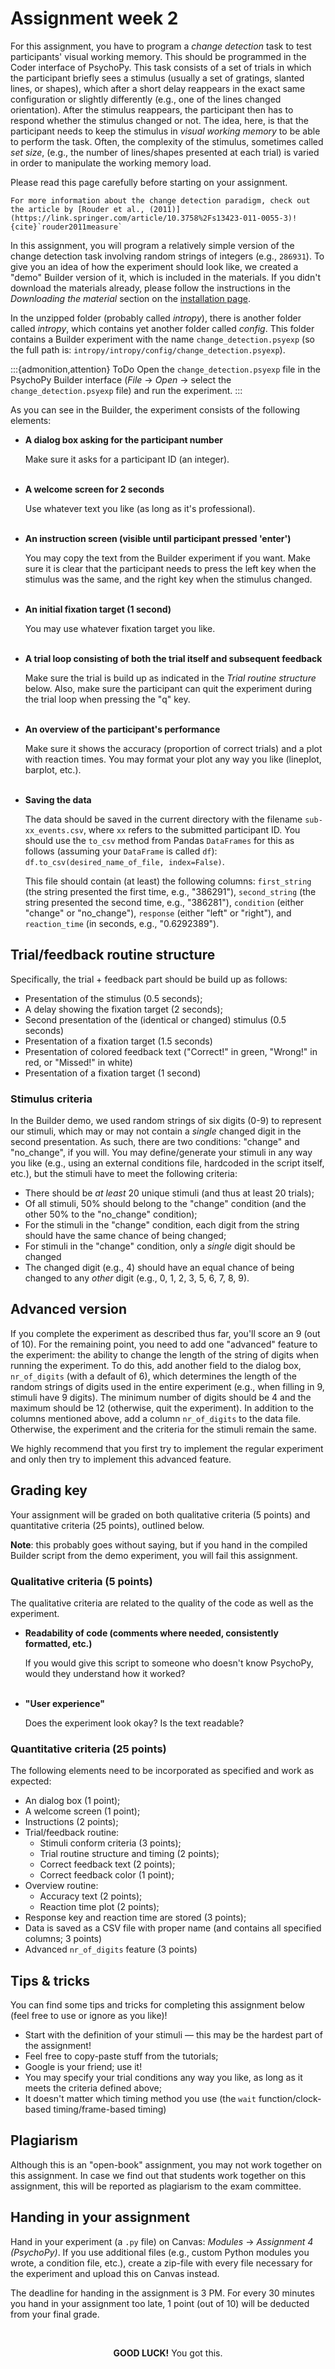 # Assignment week 2
For this assignment, you have to program a *change detection* task to test participants' visual working memory. This should be programmed in the Coder interface of PsychoPy. This task consists of a set of trials in which the participant briefly sees a stimulus (usually a set of gratings, slanted lines, or shapes), which after a short delay reappears in the exact same configuration or slightly differently (e.g., one of the lines changed orientation). After the stimulus reappears, the participant then has to respond whether the stimulus changed or not. The idea, here, is that the participant needs to keep the stimulus in *visual working memory* to be able to perform the task. Often, the complexity of the stimulus, sometimes called *set size*, (e.g., the number of lines/shapes presented at each trial) is varied in order to manipulate the working memory load. 

Please read this page carefully before starting on your assignment.

```{margin}
For more information about the change detection paradigm, check out the article by [Rouder et al., (2011)](https://link.springer.com/article/10.3758%2Fs13423-011-0055-3)! {cite}`rouder2011measure`
```

In this assignment, you will program a relatively simple version of the change detection task involving random strings of integers (e.g., `286931`). To give you an idea of how the experiment should look like, we created a "demo" Builder version of it, which is included in the materials. If you didn't download the materials already, please follow the instructions in the *Downloading the material* section on the [installation page](../getting_started/installation.md).

In the unzipped folder (probably called *intropy*), there is another folder called *intropy*, which contains yet another folder called *config*. This folder contains a Builder experiment with the name `change_detection.psyexp` (so the full path is: `intropy/intropy/config/change_detection.psyexp`).

:::{admonition,attention} ToDo
Open the `change_detection.psyexp` file in the PsychoPy Builder interface (*File* &rarr; *Open* &rarr; select the `change_detection.psyexp` file) and run the experiment.
:::

As you can see in the Builder, the experiment consists of the following elements:

* **A dialog box asking for the participant number**

    Make sure it asks for a participant ID (an integer).<br><br>

* **A welcome screen for 2 seconds**

    Use whatever text you like (as long as it's professional).<br><br>

* **An instruction screen (visible until participant pressed 'enter')**

    You may copy the text from the Builder experiment if you want. Make sure it is clear that the participant needs to press the left key when the stimulus was the same, and the right key when the stimulus changed.<br><br>

* **An initial fixation target (1 second)**

    You may use whatever fixation target you like.<br><br>

* **A trial loop consisting of both the trial itself and subsequent feedback**

    Make sure the trial is build up as indicated in the *Trial routine structure* below. Also, make sure the participant can quit the experiment during the trial loop when pressing the "q" key.<br><br>

* **An overview of the participant's performance**

    Make sure it shows the accuracy (proportion of correct trials) and a plot with reaction times. You may format your plot any way you like (lineplot, barplot, etc.).<br><br>

* **Saving the data**

    The data should be saved in the current directory with the filename `sub-xx_events.csv`, where `xx` refers to the submitted participant ID. You should use the `to_csv` method from Pandas `DataFrames` for this as follows (assuming your `DataFrame` is called `df`): `df.to_csv(desired_name_of_file, index=False)`.

    This file should contain (at least) the following columns: `first_string` (the string presented the first time, e.g., "386291"), `second_string` (the string presented the second time, e.g., "386281"), `condition` (either "change" or "no_change"), `response` (either "left" or "right"), and `reaction_time` (in seconds, e.g., "0.6292389").

## Trial/feedback routine structure
Specifically, the trial + feedback part should be build up as follows:

* Presentation of the stimulus (0.5 seconds);
* A delay showing the fixation target (2 seconds);
* Second presentation of the (identical or changed) stimulus (0.5 seconds)
* Presentation of a fixation target (1.5 seconds)
* Presentation of colored feedback text ("Correct!" in green, "Wrong!" in red, or "Missed!" in white)
* Presentation of a fixation target (1 second)

### Stimulus criteria
In the Builder demo, we used random strings of six digits (0-9) to represent our stimuli, which may or may not contain a *single* changed digit in the second presentation. As such, there are two conditions: "change" and "no_change", if you will. You may define/generate your stimuli in any way you like (e.g., using an external conditions file, hardcoded in the script itself, etc.), but the stimuli have to meet the following criteria:

* There should be *at least* 20 unique stimuli (and thus at least 20 trials);
* Of all stimuli, 50% should belong to the "change" condition (and the other 50% to the "no_change" condition);
* For the stimuli in the "change" condition, each digit from the string should have the same chance of being changed;
* For stimuli in the "change" condition, only a *single* digit should be changed
* The changed digit (e.g., 4) should have an equal chance of being changed to any *other* digit (e.g., 0, 1, 2, 3, 5, 6, 7, 8, 9).

## Advanced version
If you complete the experiment as described thus far, you'll score an 9 (out of 10). For the remaining point, you need to add one "advanced" feature to the experiment: the ability to change the length of the string of digits when running the experiment. To do this, add another field to the dialog box, `nr_of_digits` (with a default of 6), which determines the length of the random strings of digits used in the entire experiment (e.g., when filling in 9, stimuli have 9 digits). The minimum number of digits should be 4 and the maximum should be 12 (otherwise, quit the experiment). In addition to the columns mentioned above, add a column `nr_of_digits` to the data file. Otherwise, the experiment and the criteria for the stimuli remain the same.

We highly recommend that you first try to implement the regular experiment and only then try to implement this advanced feature.

## Grading key
Your assignment will be graded on both qualitative criteria (5 points) and quantitative criteria (25 points), outlined below.

**Note**: this probably goes without saying, but if you hand in the compiled Builder script from the demo experiment, you will fail this assignment.

### Qualitative criteria (5 points)
The qualitative criteria are related to the quality of the code as well as the experiment. 

* **Readability of code (comments where needed, consistently formatted, etc.)**

    If you would give this script to someone who doesn't know PsychoPy, would they understand how it worked?<br><br>

* **"User experience"**

    Does the experiment look okay? Is the text readable?

### Quantitative criteria (25 points)
The following elements need to be incorporated as specified and work as expected:

* An dialog box (1 point);
* A welcome screen (1 point);
* Instructions (2 points);
* Trial/feedback routine:
  * Stimuli conform criteria (3 points);
  * Trial routine structure and timing (2 points);
  * Correct feedback text (2 points);
  * Correct feedback color (1 point);
* Overview routine:
  * Accuracy text (2 points);
  * Reaction time plot (2 points);
* Response key and reaction time are stored (3 points);
* Data is saved as a CSV file with proper name (and contains all specified columns; 3 points)
* Advanced `nr_of_digits` feature (3 points)

## Tips & tricks
You can find some tips and tricks for completing this assignment below (feel free to use or ignore as you like)!

* Start with the definition of your stimuli &mdash; this may be the hardest part of the assignment!
* Feel free to copy-paste stuff from the tutorials;
* Google is your friend; use it!
* You may specify your trial conditions any way you like, as long as it meets the criteria defined above;
* It doesn't matter which timing method you use (the `wait` function/clock-based timing/frame-based timing)

## Plagiarism
Although this is an "open-book" assignment, you may not work together on this assignment. In case we find out that students work together on this assignment, this will be reported as plagiarism to the exam committee. 

## Handing in your assignment
Hand in your experiment (a `.py` file) on Canvas: *Modules* &rarr; *Assignment 4 (PsychoPy)*. If you use additional files (e.g., custom Python modules you wrote, a condition file, etc.), create a zip-file with every file necessary for the experiment and upload this on Canvas instead.

The deadline for handing in the assignment is 3 PM. For every 30 minutes you hand in your assignment too late, 1 point (out of 10) will be deducted from your final grade.

<br><center><b>GOOD LUCK!</b> You got this.</center>
